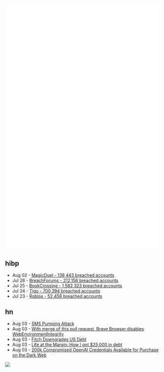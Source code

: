 ![Metrics](https://raw.githubusercontent.com/phixion/phixion/master/metrics.svg)

## hibp

<!--
for https://github.com/phixion/phixion/blob/main/.github/workflows/feeds.yml
-->
<!--START_SECTION:haveibeenpwnd-->
- Aug 02 - [MagicDuel - 138,443 breached accounts](https://haveibeenpwned.com/PwnedWebsites#MagicDuel)
- Jul 26 - [BreachForums - 212,156 breached accounts](https://haveibeenpwned.com/PwnedWebsites#BreachForums)
- Jul 25 - [BookCrossing - 1,582,323 breached accounts](https://haveibeenpwned.com/PwnedWebsites#BookCrossing)
- Jul 24 - [Tigo - 700,394 breached accounts](https://haveibeenpwned.com/PwnedWebsites#Tigo)
- Jul 23 - [Roblox - 52,458 breached accounts](https://haveibeenpwned.com/PwnedWebsites#Roblox)
<!--END_SECTION:haveibeenpwnd-->

## hn

<!--
for https://github.com/phixion/phixion/blob/main/.github/workflows/feeds.yml
-->
<!--START_SECTION:hn-->
- Aug 03 - [SMS Pumping Attack](https://support.twilio.com/hc/en-us/articles/8360406023067-SMS-Traffic-Pumping-Fraud)
- Aug 03 - [With merge of this pull request, Brave Browser disables WebEnvironmentIntegrity](https://github.com/brave/brave-core/pull/19476)
- Aug 03 - [Fitch Downgrades US Debt](https://www.bbc.com/news/business-66379366)
- Aug 03 - [Life at the Margin: How I got $25,000 in debt](https://www.natecation.com/life-at-the-margin-credit-card-debt/)
- Aug 03 - [200k Compromised OpenAI Credentials Available for Purchase on the Dark Web](https://www.cpomagazine.com/cyber-security/over-200000-compromised-openai-credentials-available-for-purchase-on-the-dark-web/)
<!--END_SECTION:hn-->

<!--
for https://yhype.me
-->
![](https://hit.yhype.me/github/profile?user_id=13013670)
